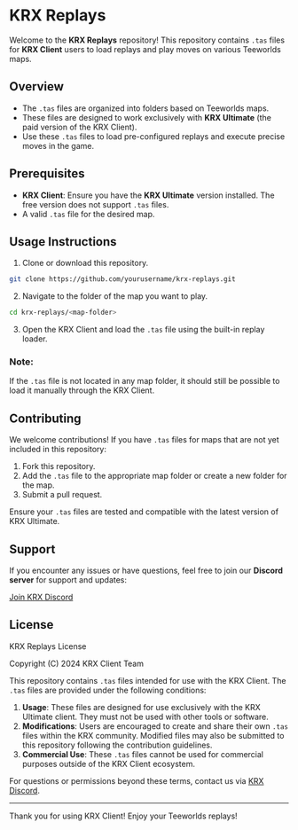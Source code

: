 # KRX Replays

Welcome to the **KRX Replays** repository! This repository contains `.tas` files for **KRX Client** users to load replays and play moves on various Teeworlds maps.

## Overview

- The `.tas` files are organized into folders based on Teeworlds maps.
- These files are designed to work exclusively with **KRX Ultimate** (the paid version of the KRX Client).
- Use these `.tas` files to load pre-configured replays and execute precise moves in the game.

## Prerequisites

- **KRX Client**: Ensure you have the **KRX Ultimate** version installed. The free version does not support `.tas` files.
- A valid `.tas` file for the desired map.

## Usage Instructions

1. Clone or download this repository.
```bash
git clone https://github.com/yourusername/krx-replays.git
```

2. Navigate to the folder of the map you want to play.

```bash
cd krx-replays/<map-folder>
```

3. Open the KRX Client and load the `.tas` file using the built-in replay loader.

### Note:

If the `.tas` file is not located in any map folder, it should still be possible to load it manually through the KRX Client.

## Contributing

We welcome contributions! If you have `.tas` files for maps that are not yet included in this repository:

1. Fork this repository.
2. Add the `.tas` file to the appropriate map folder or create a new folder for the map.
3. Submit a pull request.

Ensure your `.tas` files are tested and compatible with the latest version of KRX Ultimate.

## Support

If you encounter any issues or have questions, feel free to join our **Discord server** for support and updates:

[Join KRX Discord](https://discord.gg/MwzsHadQAe)

## License

KRX Replays License

Copyright (C) 2024 KRX Client Team

This repository contains `.tas` files intended for use with the KRX Client. The `.tas` files are provided under the following conditions:

1. **Usage**: These files are designed for use exclusively with the KRX Ultimate client. They must not be used with other tools or software.
2. **Modifications**: Users are encouraged to create and share their own `.tas` files within the KRX community. Modified files may also be submitted to this repository following the contribution guidelines.
3. **Commercial Use**: These `.tas` files cannot be used for commercial purposes outside of the KRX Client ecosystem.

For questions or permissions beyond these terms, contact us via [KRX Discord](https://discord.gg/MwzsHadQAe).

---

Thank you for using KRX Client! Enjoy your Teeworlds replays!
